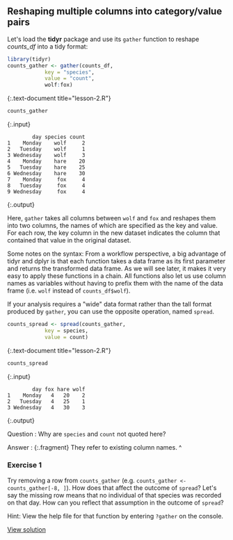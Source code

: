 ---
---

## Reshaping multiple columns into category/value pairs

Let's load the **tidyr** package and use its `gather` function to reshape *counts_df* into a tidy format:


~~~r
library(tidyr)
counts_gather <- gather(counts_df,
			key = "species",
			value = "count",
			wolf:fox)
~~~
{:.text-document title="lesson-2.R"}

<!--split-->


~~~r
counts_gather
~~~
{:.input}

~~~
        day species count
1    Monday    wolf     2
2   Tuesday    wolf     1
3 Wednesday    wolf     3
4    Monday    hare    20
5   Tuesday    hare    25
6 Wednesday    hare    30
7    Monday     fox     4
8   Tuesday     fox     4
9 Wednesday     fox     4
~~~
{:.output}

Here, `gather` takes all columns between `wolf` and `fox` and reshapes them into two columns, the names of which are specified as the key and value. For each row, the key column in the new dataset indicates the column that contained that value in the original dataset.

<aside class="notes">

Some notes on the syntax: From a workflow perspective, a big advantage of tidyr and dplyr is that each function takes a data frame as its first parameter and returns the transformed data frame. As we will see later, it makes it very easy to apply these functions in a chain. All functions also let us use column names as variables without having to prefix them with the name of the data frame (i.e. `wolf` instead of `counts_df$wolf`).

</aside>

<!--split-->

If your analysis requires a "wide" data format rather than the tall format produced by `gather`, you can use the opposite operation, named `spread`.


~~~r
counts_spread <- spread(counts_gather,
			key = species,
			value = count)
~~~
{:.text-document title="lesson-2.R"}


~~~r
counts_spread
~~~
{:.input}

~~~
        day fox hare wolf
1    Monday   4   20    2
2   Tuesday   4   25    1
3 Wednesday   4   30    3
~~~
{:.output}

Question
: Why are `species` and `count` not quoted here?

Answer
: {:.fragment} They refer to existing column names.
^

<!--split-->

### Exercise 1

Try removing a row from `counts_gather` (e.g. `counts_gather <- counts_gather[-8, ]`). How does that affect the outcome of `spread`? Let's say the missing row means that no individual of that species was recorded on that day. How can you reflect that assumption in the outcome of `spread`?

Hint: View the help file for that function by entering `?gather` on the console.

<aside class="notes">

[View solution](#solution-1)

</aside>
